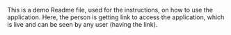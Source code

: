 This is a demo Readme file, used for the instructions, on how to use the application.
Here, the person is getting link to access the application, which is live and can be seen by any user (having the link).